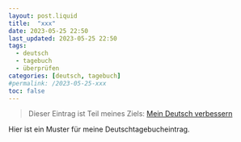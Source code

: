 ```yaml
---
layout: post.liquid
title:  "xxx"
date: 2023-05-25 22:50
last_updated: 2023-05-25 22:50
tags:
  - deutsch
  - tagebuch
  - überprüfen
categories: [deutsch, tagebuch]
#permalink: /2023-05-25-xxx
toc: false
---
```


> Dieser Eintrag ist Teil meines Ziels: [Mein Deutsch verbessern](/now)

Hier ist ein Muster für meine Deutschtagebucheintrag.

